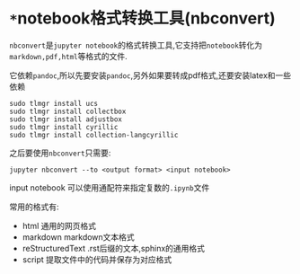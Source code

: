 # `*`notebook格式转换工具(nbconvert)

`nbconvert`是`jupyter notebook`的格式转换工具,它支持把`notebook`转化为`markdown,pdf,html`等格式的文件.

它依赖`pandoc`,所以先要安装`pandoc`,另外如果要转成pdf格式,还要安装latex和一些依赖

    sudo tlmgr install ucs  
    sudo tlmgr install collectbox
    sudo tlmgr install adjustbox 
    sudo tlmgr install cyrillic
    sudo tlmgr install collection-langcyrillic
    
之后要使用`nbconvert`只需要:
```shell
jupyter nbconvert --to <output format> <input notebook>
```

input notebook 可以使用通配符来指定复数的`.ipynb`文件

常用的格式有:

+ html 通用的网页格式
+ markdown markdown文本格式
+ reStructuredText .rst后缀的文本,sphinx的通用格式
+ script 提取文件中的代码并保存为对应格式



```python

```
